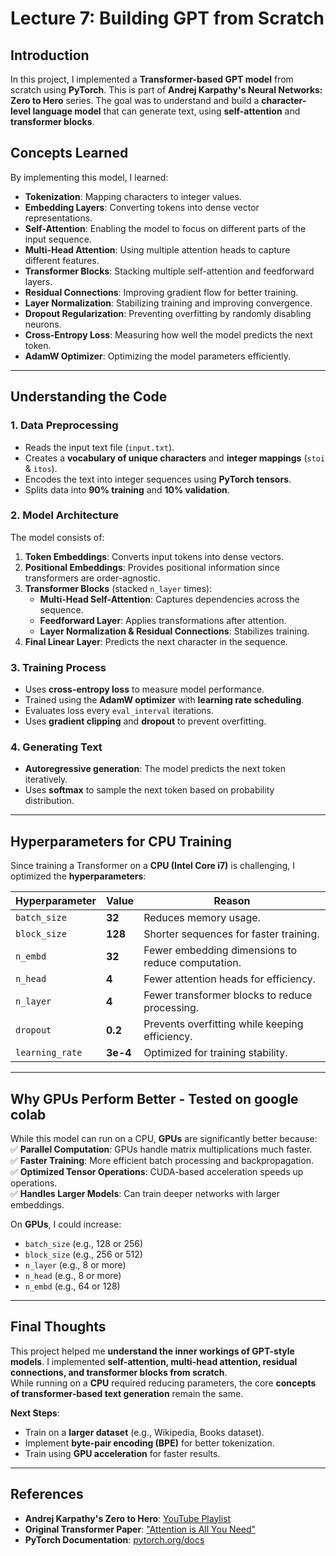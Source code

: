 # Lecture 7: Building GPT from Scratch

## Introduction
In this project, I implemented a **Transformer-based GPT model** from scratch using **PyTorch**. This is part of **Andrej Karpathy's Neural Networks: Zero to Hero** series. The goal was to understand and build a **character-level language model** that can generate text, using **self-attention** and **transformer blocks**.

## Concepts Learned
By implementing this model, I learned:
- **Tokenization**: Mapping characters to integer values.
- **Embedding Layers**: Converting tokens into dense vector representations.
- **Self-Attention**: Enabling the model to focus on different parts of the input sequence.
- **Multi-Head Attention**: Using multiple attention heads to capture different features.
- **Transformer Blocks**: Stacking multiple self-attention and feedforward layers.
- **Residual Connections**: Improving gradient flow for better training.
- **Layer Normalization**: Stabilizing training and improving convergence.
- **Dropout Regularization**: Preventing overfitting by randomly disabling neurons.
- **Cross-Entropy Loss**: Measuring how well the model predicts the next token.
- **AdamW Optimizer**: Optimizing the model parameters efficiently.

---

## **Understanding the Code**
### 1. **Data Preprocessing**
- Reads the input text file (`input.txt`).
- Creates a **vocabulary of unique characters** and **integer mappings** (`stoi` & `itos`).
- Encodes the text into integer sequences using **PyTorch tensors**.
- Splits data into **90% training** and **10% validation**.

### 2. **Model Architecture**
The model consists of:
1. **Token Embeddings**: Converts input tokens into dense vectors.
2. **Positional Embeddings**: Provides positional information since transformers are order-agnostic.
3. **Transformer Blocks** (stacked `n_layer` times):
   - **Multi-Head Self-Attention**: Captures dependencies across the sequence.
   - **Feedforward Layer**: Applies transformations after attention.
   - **Layer Normalization & Residual Connections**: Stabilizes training.
4. **Final Linear Layer**: Predicts the next character in the sequence.

### 3. **Training Process**
- Uses **cross-entropy loss** to measure model performance.
- Trained using the **AdamW optimizer** with **learning rate scheduling**.
- Evaluates loss every `eval_interval` iterations.
- Uses **gradient clipping** and **dropout** to prevent overfitting.

### 4. **Generating Text**
- **Autoregressive generation**: The model predicts the next token iteratively.
- Uses **softmax** to sample the next token based on probability distribution.

---

## **Hyperparameters for CPU Training**
Since training a Transformer on a **CPU (Intel Core i7)** is challenging, I optimized the **hyperparameters**:

| Hyperparameter | Value | Reason |
|---------------|---------|--------|
| `batch_size`  | **32**  | Reduces memory usage. |
| `block_size`  | **128** | Shorter sequences for faster training. |
| `n_embd`      | **32**  | Fewer embedding dimensions to reduce computation. |
| `n_head`      | **4**   | Fewer attention heads for efficiency. |
| `n_layer`     | **4**   | Fewer transformer blocks to reduce processing. |
| `dropout`     | **0.2** | Prevents overfitting while keeping efficiency. |
| `learning_rate` | **3e-4** | Optimized for training stability. |

---

## **Why GPUs Perform Better - Tested on google colab**
While this model can run on a CPU, **GPUs** are significantly better because:
✅ **Parallel Computation**: GPUs handle matrix multiplications much faster.  
✅ **Faster Training**: More efficient batch processing and backpropagation.  
✅ **Optimized Tensor Operations**: CUDA-based acceleration speeds up operations.  
✅ **Handles Larger Models**: Can train deeper networks with larger embeddings.

On **GPUs**, I could increase:
- `batch_size` (e.g., 128 or 256)
- `block_size` (e.g., 256 or 512)
- `n_layer` (e.g., 8 or more)
- `n_head` (e.g., 8 or more)
- `n_embd` (e.g., 64 or 128)

---

## **Final Thoughts**
This project helped me **understand the inner workings of GPT-style models**. I implemented **self-attention, multi-head attention, residual connections, and transformer blocks from scratch**.  
While running on a **CPU** required reducing parameters, the core **concepts of transformer-based text generation** remain the same.

**Next Steps**:
- Train on a **larger dataset** (e.g., Wikipedia, Books dataset).
- Implement **byte-pair encoding (BPE)** for better tokenization.
- Train using **GPU acceleration** for faster results.

---

## **References**
- **Andrej Karpathy's Zero to Hero**: [YouTube Playlist](https://www.youtube.com/playlist?list=PLpDlXwq2U3XlQzyy78LFCeRGXWdpsZt-D)
- **Original Transformer Paper**: ["Attention is All You Need"](https://arxiv.org/abs/1706.03762)
- **PyTorch Documentation**: [pytorch.org/docs](https://pytorch.org/docs)
